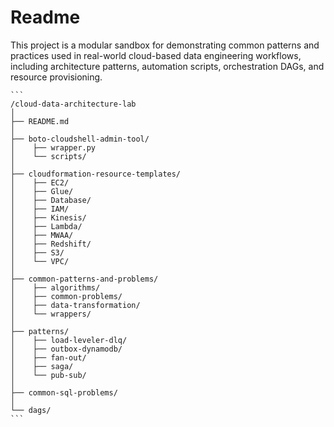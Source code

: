 # Readme

This project is a modular sandbox for demonstrating common patterns and practices used in real-world cloud-based data engineering workflows, including architecture patterns, automation scripts, orchestration DAGs, and resource provisioning.

<pre><code>``` 
/cloud-data-architecture-lab 
│ 
├── README.md 
│ 
├── boto-cloudshell-admin-tool/ 
│    ├── wrapper.py 
│    └── scripts/ 
│  
├── cloudformation-resource-templates/ 
│    ├── EC2/ 
│    ├── Glue/ 
│    ├── Database/ 
│    ├── IAM/ 
│    ├── Kinesis/ 
│    ├── Lambda/ 
│    ├── MWAA/ 
│    ├── Redshift/ 
│    ├── S3/ 
│    └── VPC/ 
│    
├── common-patterns-and-problems/ 
│    ├── algorithms/ 
│    ├── common-problems/ 
│    ├── data-transformation/ 
│    └── wrappers/ 
│ 
├── patterns/ 
│    ├── load-leveler-dlq/ 
│    ├── outbox-dynamodb/ 
│    ├── fan-out/ 
│    ├── saga/ 
│    └── pub-sub/ 
│ 
├── common-sql-problems/ 
│ 
└── dags/ 
```
</code></pre>

